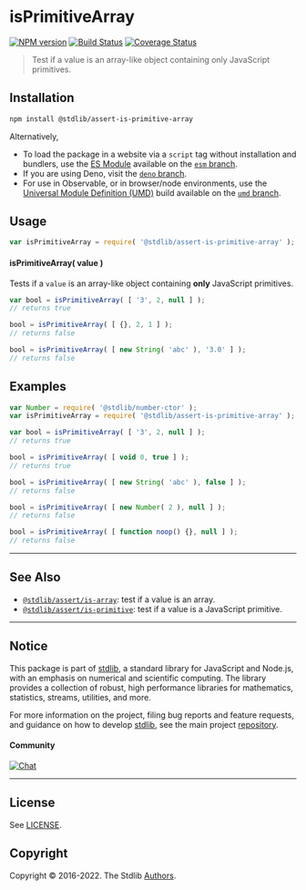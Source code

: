 <!--

@license Apache-2.0

Copyright (c) 2018 The Stdlib Authors.

Licensed under the Apache License, Version 2.0 (the "License");
you may not use this file except in compliance with the License.
You may obtain a copy of the License at

   http://www.apache.org/licenses/LICENSE-2.0

Unless required by applicable law or agreed to in writing, software
distributed under the License is distributed on an "AS IS" BASIS,
WITHOUT WARRANTIES OR CONDITIONS OF ANY KIND, either express or implied.
See the License for the specific language governing permissions and
limitations under the License.

-->

# isPrimitiveArray

[![NPM version][npm-image]][npm-url] [![Build Status][test-image]][test-url] [![Coverage Status][coverage-image]][coverage-url] <!-- [![dependencies][dependencies-image]][dependencies-url] -->

> Test if a value is an array-like object containing only JavaScript primitives.

<section class="installation">

## Installation

```bash
npm install @stdlib/assert-is-primitive-array
```

Alternatively,

-   To load the package in a website via a `script` tag without installation and bundlers, use the [ES Module][es-module] available on the [`esm` branch][esm-url].
-   If you are using Deno, visit the [`deno` branch][deno-url].
-   For use in Observable, or in browser/node environments, use the [Universal Module Definition (UMD)][umd] build available on the [`umd` branch][umd-url].

</section>

<section class="usage">

## Usage

```javascript
var isPrimitiveArray = require( '@stdlib/assert-is-primitive-array' );
```

#### isPrimitiveArray( value )

Tests if a `value` is an array-like object containing **only** JavaScript primitives.

<!-- eslint-disable no-new-wrappers -->

```javascript
var bool = isPrimitiveArray( [ '3', 2, null ] );
// returns true

bool = isPrimitiveArray( [ {}, 2, 1 ] );
// returns false

bool = isPrimitiveArray( [ new String( 'abc' ), '3.0' ] );
// returns false
```

</section>

<!-- /.usage -->

<section class="examples">

## Examples

<!-- eslint-disable no-restricted-syntax, no-new-wrappers, no-empty-function -->

<!-- eslint no-undef: "error" -->

```javascript
var Number = require( '@stdlib/number-ctor' );
var isPrimitiveArray = require( '@stdlib/assert-is-primitive-array' );

var bool = isPrimitiveArray( [ '3', 2, null ] );
// returns true

bool = isPrimitiveArray( [ void 0, true ] );
// returns true

bool = isPrimitiveArray( [ new String( 'abc' ), false ] );
// returns false

bool = isPrimitiveArray( [ new Number( 2 ), null ] );
// returns false

bool = isPrimitiveArray( [ function noop() {}, null ] );
// returns false
```

</section>

<!-- /.examples -->

<!-- Section for related `stdlib` packages. Do not manually edit this section, as it is automatically populated. -->

<section class="related">

* * *

## See Also

-   <span class="package-name">[`@stdlib/assert/is-array`][@stdlib/assert/is-array]</span><span class="delimiter">: </span><span class="description">test if a value is an array.</span>
-   <span class="package-name">[`@stdlib/assert/is-primitive`][@stdlib/assert/is-primitive]</span><span class="delimiter">: </span><span class="description">test if a value is a JavaScript primitive.</span>

</section>

<!-- /.related -->

<!-- Section for all links. Make sure to keep an empty line after the `section` element and another before the `/section` close. -->


<section class="main-repo" >

* * *

## Notice

This package is part of [stdlib][stdlib], a standard library for JavaScript and Node.js, with an emphasis on numerical and scientific computing. The library provides a collection of robust, high performance libraries for mathematics, statistics, streams, utilities, and more.

For more information on the project, filing bug reports and feature requests, and guidance on how to develop [stdlib][stdlib], see the main project [repository][stdlib].

#### Community

[![Chat][chat-image]][chat-url]

---

## License

See [LICENSE][stdlib-license].


## Copyright

Copyright &copy; 2016-2022. The Stdlib [Authors][stdlib-authors].

</section>

<!-- /.stdlib -->

<!-- Section for all links. Make sure to keep an empty line after the `section` element and another before the `/section` close. -->

<section class="links">

[npm-image]: http://img.shields.io/npm/v/@stdlib/assert-is-primitive-array.svg
[npm-url]: https://npmjs.org/package/@stdlib/assert-is-primitive-array

[test-image]: https://github.com/stdlib-js/assert-is-primitive-array/actions/workflows/test.yml/badge.svg?branch=main
[test-url]: https://github.com/stdlib-js/assert-is-primitive-array/actions/workflows/test.yml?query=branch:main

[coverage-image]: https://img.shields.io/codecov/c/github/stdlib-js/assert-is-primitive-array/main.svg
[coverage-url]: https://codecov.io/github/stdlib-js/assert-is-primitive-array?branch=main

<!--

[dependencies-image]: https://img.shields.io/david/stdlib-js/assert-is-primitive-array.svg
[dependencies-url]: https://david-dm.org/stdlib-js/assert-is-primitive-array/main

-->

[chat-image]: https://img.shields.io/gitter/room/stdlib-js/stdlib.svg
[chat-url]: https://gitter.im/stdlib-js/stdlib/

[stdlib]: https://github.com/stdlib-js/stdlib

[stdlib-authors]: https://github.com/stdlib-js/stdlib/graphs/contributors

[umd]: https://github.com/umdjs/umd
[es-module]: https://developer.mozilla.org/en-US/docs/Web/JavaScript/Guide/Modules

[deno-url]: https://github.com/stdlib-js/assert-is-primitive-array/tree/deno
[umd-url]: https://github.com/stdlib-js/assert-is-primitive-array/tree/umd
[esm-url]: https://github.com/stdlib-js/assert-is-primitive-array/tree/esm

[stdlib-license]: https://raw.githubusercontent.com/stdlib-js/assert-is-primitive-array/main/LICENSE

<!-- <related-links> -->

[@stdlib/assert/is-array]: https://github.com/stdlib-js/assert-is-array

[@stdlib/assert/is-primitive]: https://github.com/stdlib-js/assert-is-primitive

<!-- </related-links> -->

</section>

<!-- /.links -->
